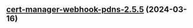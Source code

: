 

## [cert-manager-webhook-pdns-2.5.5](https://github.com/cyr-ius/truenas-charts/compare/cert-manager-webhook-pdns-2.5.4...cert-manager-webhook-pdns-2.5.5) (2024-03-16)

